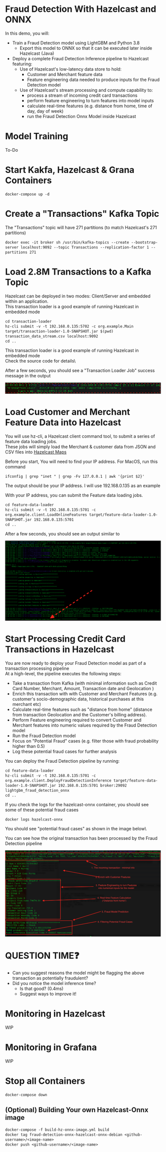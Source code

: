 # Fraud Detection With Hazelcast and ONNX

In this demo, you will:
* Train a Fraud Detection model using LightGBM and Python 3.8  
    * Export this model to ONNX so that it can be executed later inside Hazelcast (Java)
* Deploy a complete Fraud Detection Inference pipeline to Hazelcast featuring:
    * Use of Hazelcast's low-latency data store to hold:
        * Customer and Merchant feature data
        * Feature engineering data needed to produce inputs for the Fraud Detection model
    * Use of Hazelcast's stream processing and compute capability to:
        * process a stream of incoming credit card transactions
        * perform feature engineering to turn features into model inputs
        * calculate real-time features (e.g. distance from home, time of day, day of week)
        * run the Fraud Detection Onnx Model inside Hazelcast

# Model Training

To-Do


# Start Kakfa, Hazelcast & Grana Containers
```
docker-compose up -d
```
# Create a "Transactions" Kafka Topic
The "Transactions" topic will have 271 partitions (to match Hazelcast's 271 partitions)
```
docker exec -it broker sh /usr/bin/kafka-topics --create --bootstrap-server localhost:9092 --topic Transactions --replication-factor 1 --partitions 271
```

# Load 2.8M Transactions to a Kafka Topic
Hazelcast can be deployed in two modes: Client/Server and embedded within an application.\
This transaction loader is a good example of running Hazelcast in embedded mode
```
cd transaction-loader 
hz-cli submit -v -t 192.168.0.135:5702 -c org.example.Main target/transaction-loader-1.0-SNAPSHOT.jar $(pwd) transaction_data_stream.csv localhost:9092
cd ..
```
This transaction loader is a good example of running Hazelcast in embedded mode\
Check the source code for details\

After a few seconds, you should see a "Transaction Loader Job" success message in the output

![Transaction Loading Job Success Message](./images/transaction-loader-msg.png)

# Load Customer and Merchant Feature Data into Hazelcast
You will use hz-cli, a Hazelcast client command tool, to submit a series of feature data loading jobs.\
These jobs will simply load the Merchant & customer data from JSON and CSV files into [Hazelcast Maps](https://docs.hazelcast.com/hazelcast/5.2/data-structures/map) 

Before you start, You will need to find your IP address.
For MacOS, run this command
```
ifconfig | grep "inet " | grep -Fv 127.0.0.1 | awk '{print $2}' 
```
The output should be your IP address.
I will use 192.168.0.135 as an example

With your IP address, you can submit the Feature data loading jobs. 
```
cd feature-data-loader
hz-cli submit -v -t 192.168.0.135:5701 -c org.example.client.LoadOnlineFeatures target/feature-data-loader-1.0-SNAPSHOT.jar 192.168.0.135:5701
cd ..
```
After a few seconds, you should see an output similar to

![Feature Loader Success Message](./images/feature-loader-msg.png)

# Start Processing Credit Card Transactions in Hazelcast
You are now ready to deploy your Fraud Detection model as part of a transaction processing pipeline\
At a high-level, the pipeline executes the following steps:
* Take a transaction from Kafka (with minimal information such as Credit Card Number, Merchant, Amount, Transaction date and Geolocation )
* Enrich this transaction with with Customer and Merchant Features (e.g. customer's socio-demographic data, historical purchases at this merchant etc)
* Calculate real-time features such as "distance from home" (distance from transaction Geolocation and the Customer's billing address).
* Perform Feature engineering required to convert Customer and Merchant features into numeric values required by the Fraud Detection model
* Run the Fraud Detection model
* Focus on "Potential Fraud" cases (e.g. filter those with fraud probability higher than 0.5)
* Log these potential fraud cases for further analysis


You can deploy the Fraud Detection pipeline by running:

```
cd feature-data-loader
hz-cli submit -v -t 192.168.0.135:5701 -c org.example.client.DeployFraudDetectionInference target/feature-data-loader-1.0-SNAPSHOT.jar 192.168.0.135:5701 broker:29092 lightgbm_fraud_detection_onnx
cd ..
```

If you check the logs for the hazelcast-onnx container, you should see some of these potential fraud cases
```
docker logs hazelcast-onnx
```
You should see "potential fraud cases" as shown in the image below\

You can see how the original transaction has been processed by the Fraud Detection pipeline

![Potential Fraud Cases image](./images/potential-fraud-case.png)



# QUESTION TIME:question:
* Can you suggest reasons the model might be flagging the above transaction as potentially fraudulent?
* Did you notice the model inference time? 
    * Is that good? (0.4ms) 
    * Suggest ways to improve it!


# Monitoring in Hazelcast

WIP

# Monitoring in Grafana

WIP

# Stop all Containers

```
docker-compose down
```


## (Optional) Building Your own Hazelcast-Onnx image
```
docker-compose -f build-hz-onnx-image.yml build
docker tag fraud-detection-onnx-hazelcast-onnx-debian <github-username>/<image-name>
docker push <github-username>/<image-name> 
```
